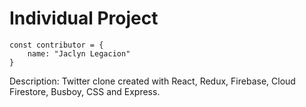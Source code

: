 # Individual Project
```JS
const contributor = {
    name: "Jaclyn Legacion"
}
```

Description: Twitter clone created with React, Redux, Firebase, Cloud Firestore, Busboy, CSS and Express.
